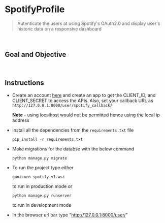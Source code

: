 # SpotifyProfile

> Autenticate the users at using Spotify's OAuth2.0 and display user's historic data on a responsive dashboard

<br />

## Goal and Objective

<br />

## Instructions
 - Create an account [here](https://developer.spotify.com/dashboard/) and create an app to get the CLIENT_ID, and CLIENT_SECRET to access the APIs. Also, set your callback URL as
 `http://127.0.0.1:8000/user/spotify_callback/`

    **Note** - using localhost would not be permitted hence using the local ip address

 - Install all the dependencies from the `requirements.txt` file

    ```shell
    pip install -r requirements.txt
    ```

 - Make migrations for the databse with the below command
    ```shell
    python manage.py migrate
    ```

 - To run the project type either
     ```shell
    gunicorn spotify_v1.wsi
     ```
 
    to run in production mode or 

    ```shell
    python manage.py runserver
    ```
    to run in development mode

 - In the browser url bar type "http://127.0.0.1:8000/user/"